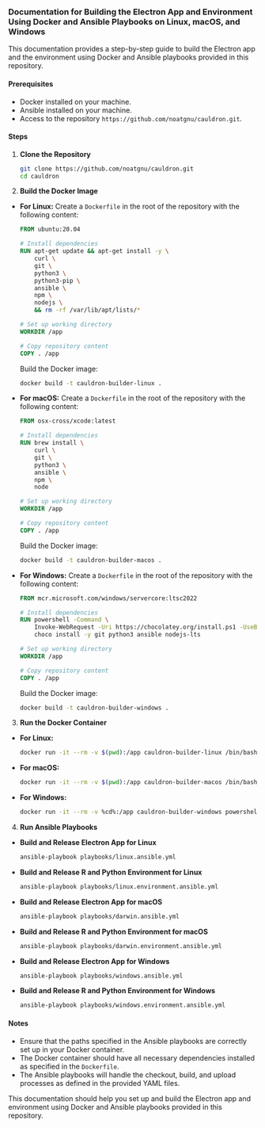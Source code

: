 ### Documentation for Building the Electron App and Environment Using Docker and Ansible Playbooks on Linux, macOS, and Windows

This documentation provides a step-by-step guide to build the Electron app and the environment using Docker and Ansible playbooks provided in this repository.

#### Prerequisites
- Docker installed on your machine.
- Ansible installed on your machine.
- Access to the repository `https://github.com/noatgnu/cauldron.git`.

#### Steps

1. **Clone the Repository**
   ```sh
   git clone https://github.com/noatgnu/cauldron.git
   cd cauldron
   ```

2. **Build the Docker Image**

  - **For Linux:**
    Create a `Dockerfile` in the root of the repository with the following content:
    ```Dockerfile
    FROM ubuntu:20.04

    # Install dependencies
    RUN apt-get update && apt-get install -y \
        curl \
        git \
        python3 \
        python3-pip \
        ansible \
        npm \
        nodejs \
        && rm -rf /var/lib/apt/lists/*

    # Set up working directory
    WORKDIR /app

    # Copy repository content
    COPY . /app
    ```

    Build the Docker image:
    ```sh
    docker build -t cauldron-builder-linux .
    ```

  - **For macOS:**
    Create a `Dockerfile` in the root of the repository with the following content:
    ```Dockerfile
    FROM osx-cross/xcode:latest

    # Install dependencies
    RUN brew install \
        curl \
        git \
        python3 \
        ansible \
        npm \
        node

    # Set up working directory
    WORKDIR /app

    # Copy repository content
    COPY . /app
    ```

    Build the Docker image:
    ```sh
    docker build -t cauldron-builder-macos .
    ```

  - **For Windows:**
    Create a `Dockerfile` in the root of the repository with the following content:
    ```Dockerfile
    FROM mcr.microsoft.com/windows/servercore:ltsc2022

    # Install dependencies
    RUN powershell -Command \
        Invoke-WebRequest -Uri https://chocolatey.org/install.ps1 -UseBasicParsing | Invoke-Expression; \
        choco install -y git python3 ansible nodejs-lts

    # Set up working directory
    WORKDIR /app

    # Copy repository content
    COPY . /app
    ```

    Build the Docker image:
    ```sh
    docker build -t cauldron-builder-windows .
    ```

3. **Run the Docker Container**

  - **For Linux:**
    ```sh
    docker run -it --rm -v $(pwd):/app cauldron-builder-linux /bin/bash
    ```

  - **For macOS:**
    ```sh
    docker run -it --rm -v $(pwd):/app cauldron-builder-macos /bin/bash
    ```

  - **For Windows:**
    ```sh
    docker run -it --rm -v %cd%:/app cauldron-builder-windows powershell
    ```

4. **Run Ansible Playbooks**

  - **Build and Release Electron App for Linux**
    ```sh
    ansible-playbook playbooks/linux.ansible.yml
    ```

  - **Build and Release R and Python Environment for Linux**
    ```sh
    ansible-playbook playbooks/linux.environment.ansible.yml
    ```

  - **Build and Release Electron App for macOS**
    ```sh
    ansible-playbook playbooks/darwin.ansible.yml
    ```

  - **Build and Release R and Python Environment for macOS**
    ```sh
    ansible-playbook playbooks/darwin.environment.ansible.yml
    ```

  - **Build and Release Electron App for Windows**
    ```sh
    ansible-playbook playbooks/windows.ansible.yml
    ```

  - **Build and Release R and Python Environment for Windows**
    ```sh
    ansible-playbook playbooks/windows.environment.ansible.yml
    ```

#### Notes
- Ensure that the paths specified in the Ansible playbooks are correctly set up in your Docker container.
- The Docker container should have all necessary dependencies installed as specified in the `Dockerfile`.
- The Ansible playbooks will handle the checkout, build, and upload processes as defined in the provided YAML files.

This documentation should help you set up and build the Electron app and environment using Docker and Ansible playbooks provided in this repository.
